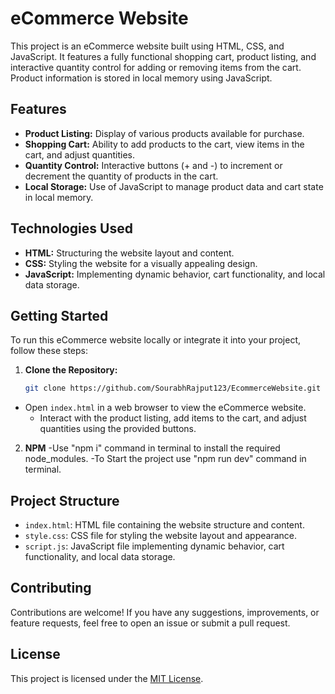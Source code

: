 # eCommerce Website

This project is an eCommerce website built using HTML, CSS, and JavaScript. It features a fully functional shopping cart, product listing, and interactive quantity control for adding or removing items from the cart. Product information is stored in local memory using JavaScript.

## Features

- **Product Listing:** Display of various products available for purchase.
- **Shopping Cart:** Ability to add products to the cart, view items in the cart, and adjust quantities.
- **Quantity Control:** Interactive buttons (+ and -) to increment or decrement the quantity of products in the cart.
- **Local Storage:** Use of JavaScript to manage product data and cart state in local memory.

## Technologies Used

- **HTML:** Structuring the website layout and content.
- **CSS:** Styling the website for a visually appealing design.
- **JavaScript:** Implementing dynamic behavior, cart functionality, and local data storage.

## Getting Started

To run this eCommerce website locally or integrate it into your project, follow these steps:

1. **Clone the Repository:**
   ```bash
   git clone https://github.com/SourabhRajput123/EcommerceWebsite.git
 - Open `index.html` in a web browser to view the eCommerce website.
   - Interact with the product listing, add items to the cart, and adjust quantities using the provided buttons.
2. **NPM**
     -Use "npm i" command in terminal to install the required node_modules.
     -To Start the project use "npm run dev" command in terminal.

## Project Structure
- `index.html`: HTML file containing the website structure and content.
- `style.css`: CSS file for styling the website layout and appearance.
- `script.js`: JavaScript file implementing dynamic behavior, cart functionality, and local data storage.

## Contributing

Contributions are welcome! If you have any suggestions, improvements, or feature requests, feel free to open an issue or submit a pull request.

## License

This project is licensed under the [MIT License](LICENSE).
